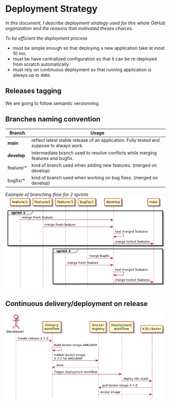 # Deployment Strategy

_In this document, I describe deployment strategy used for this whole GitHub organization and the reasons that motivated theses choices._

_To be efficient the deployment process_

- must be simple enough so that deploying a new application take at most 10 mn.
- must be have centralized configuration so that it can be re-deployed from scratch automatically.
- must rely on continuous deployment so that running application is always up to date.

## Releases tagging

We are going to follow semantic versionning.

## Branches naming convention

| Branch      | Usage                                                                                     |
| ----------- | ----------------------------------------------------------------------------------------- |
| **main**    | reflect latest stable release of an application. Fully tested and suppose to always work. |
| **develop** | intermediate branch used to resolve conflicts while merging features and bugfix.          |
| feature/\*  | kind of branch used when adding new features. (merged on develop)                         |
| bugfix/\*   | kind of branch used when working on bug fixes. (merged on develop)                        |

_Example of branching flow for 2 sprints_
![](../docs/images/branching-flow-example.png)

## Continuous delivery/deployment on release

![deployment-flow](../docs/images/deployment-flow.png)
